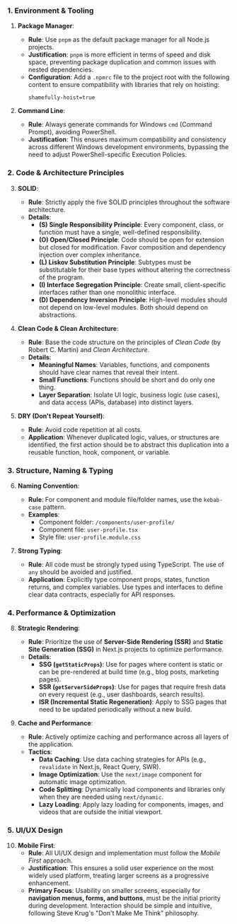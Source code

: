 ### **1. Environment & Tooling**

1.  **Package Manager**:
    - **Rule**: Use `pnpm` as the default package manager for all Node.js projects.
    - **Justification**: `pnpm` is more efficient in terms of speed and disk space, preventing package duplication and common issues with nested dependencies.
    - **Configuration**: Add a `.npmrc` file to the project root with the following content to ensure compatibility with libraries that rely on hoisting:
      ```
      shamefully-hoist=true
      ```

2.  **Command Line**:
    - **Rule**: Always generate commands for Windows `cmd` (Command Prompt), avoiding PowerShell.
    - **Justification**: This ensures maximum compatibility and consistency across different Windows development environments, bypassing the need to adjust PowerShell-specific Execution Policies.

### **2. Code & Architecture Principles**

3.  **SOLID**:
    - **Rule**: Strictly apply the five SOLID principles throughout the software architecture.
    - **Details**:
      - **(S) Single Responsibility Principle**: Every component, class, or function must have a single, well-defined responsibility.
      - **(O) Open/Closed Principle**: Code should be open for extension but closed for modification. Favor composition and dependency injection over complex inheritance.
      - **(L) Liskov Substitution Principle**: Subtypes must be substitutable for their base types without altering the correctness of the program.
      - **(I) Interface Segregation Principle**: Create small, client-specific interfaces rather than one monolithic interface.
      - **(D) Dependency Inversion Principle**: High-level modules should not depend on low-level modules. Both should depend on abstractions.

4.  **Clean Code & Clean Architecture**:
    - **Rule**: Base the code structure on the principles of _Clean Code_ (by Robert C. Martin) and _Clean Architecture_.
    - **Details**:
      - **Meaningful Names**: Variables, functions, and components should have clear names that reveal their intent.
      - **Small Functions**: Functions should be short and do only one thing.
      - **Layer Separation**: Isolate UI logic, business logic (use cases), and data access (APIs, database) into distinct layers.

5.  **DRY (Don't Repeat Yourself)**:
    - **Rule**: Avoid code repetition at all costs.
    - **Application**: Whenever duplicated logic, values, or structures are identified, the first action should be to abstract this duplication into a reusable function, hook, component, or variable.

### **3. Structure, Naming & Typing**

6.  **Naming Convention**:
    - **Rule**: For component and module file/folder names, use the `kebab-case` pattern.
    - **Examples**:
      - Component folder: `/components/user-profile/`
      - Component file: `user-profile.tsx`
      - Style file: `user-profile.module.css`

7.  **Strong Typing**:
    - **Rule**: All code must be strongly typed using TypeScript. The use of `any` should be avoided and justified.
    - **Application**: Explicitly type component props, states, function returns, and complex variables. Use types and interfaces to define clear data contracts, especially for API responses.

### **4. Performance & Optimization**

8.  **Strategic Rendering**:
    - **Rule**: Prioritize the use of **Server-Side Rendering (SSR)** and **Static Site Generation (SSG)** in Next.js projects to optimize performance.
    - **Details**:
      - **SSG (`getStaticProps`)**: Use for pages where content is static or can be pre-rendered at build time (e.g., blog posts, marketing pages).
      - **SSR (`getServerSideProps`)**: Use for pages that require fresh data on every request (e.g., user dashboards, search results).
      - **ISR (Incremental Static Regeneration)**: Apply to SSG pages that need to be updated periodically without a new build.

9.  **Cache and Performance**:
    - **Rule**: Actively optimize caching and performance across all layers of the application.
    - **Tactics**:
      - **Data Caching**: Use data caching strategies for APIs (e.g., `revalidate` in Next.js, React Query, SWR).
      - **Image Optimization**: Use the `next/image` component for automatic image optimization.
      - **Code Splitting**: Dynamically load components and libraries only when they are needed using `next/dynamic`.
      - **Lazy Loading**: Apply lazy loading for components, images, and videos that are outside the initial viewport.

### **5. UI/UX Design**

10. **Mobile First**:
    - **Rule**: All UI/UX design and implementation must follow the _Mobile First_ approach.
    - **Justification**: This ensures a solid user experience on the most widely used platform, treating larger screens as a progressive enhancement.
    - **Primary Focus**: Usability on smaller screens, especially for **navigation menus, forms, and buttons**, must be the initial priority during development. Interaction should be simple and intuitive, following Steve Krug's "Don't Make Me Think" philosophy.
